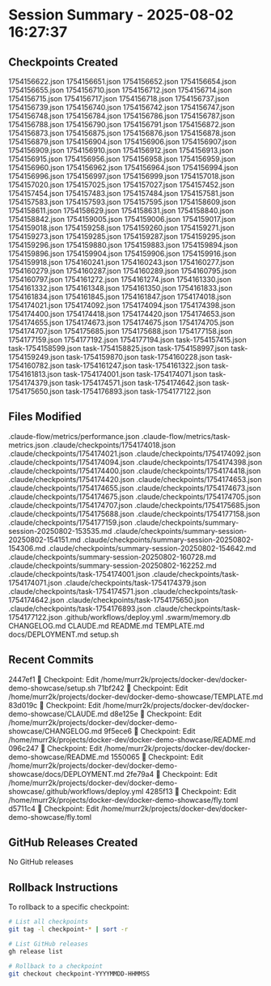 # Session Summary - 2025-08-02 16:27:37

## Checkpoints Created
1754156622.json
1754156651.json
1754156652.json
1754156654.json
1754156655.json
1754156710.json
1754156712.json
1754156714.json
1754156715.json
1754156717.json
1754156718.json
1754156737.json
1754156739.json
1754156740.json
1754156742.json
1754156747.json
1754156748.json
1754156784.json
1754156786.json
1754156787.json
1754156788.json
1754156790.json
1754156791.json
1754156872.json
1754156873.json
1754156875.json
1754156876.json
1754156878.json
1754156879.json
1754156904.json
1754156906.json
1754156907.json
1754156909.json
1754156910.json
1754156912.json
1754156913.json
1754156915.json
1754156956.json
1754156958.json
1754156959.json
1754156960.json
1754156962.json
1754156964.json
1754156994.json
1754156996.json
1754156997.json
1754156999.json
1754157018.json
1754157020.json
1754157025.json
1754157027.json
1754157452.json
1754157454.json
1754157483.json
1754157484.json
1754157581.json
1754157583.json
1754157593.json
1754157595.json
1754158609.json
1754158611.json
1754158629.json
1754158631.json
1754158840.json
1754158842.json
1754159005.json
1754159006.json
1754159017.json
1754159018.json
1754159258.json
1754159260.json
1754159271.json
1754159273.json
1754159285.json
1754159287.json
1754159295.json
1754159296.json
1754159880.json
1754159883.json
1754159894.json
1754159896.json
1754159904.json
1754159906.json
1754159916.json
1754159918.json
1754160241.json
1754160243.json
1754160277.json
1754160279.json
1754160287.json
1754160289.json
1754160795.json
1754160797.json
1754161272.json
1754161274.json
1754161330.json
1754161332.json
1754161348.json
1754161350.json
1754161833.json
1754161834.json
1754161845.json
1754161847.json
1754174018.json
1754174021.json
1754174092.json
1754174094.json
1754174398.json
1754174400.json
1754174418.json
1754174420.json
1754174653.json
1754174655.json
1754174673.json
1754174675.json
1754174705.json
1754174707.json
1754175685.json
1754175688.json
1754177158.json
1754177159.json
1754177192.json
1754177194.json
task-1754157415.json
task-1754158599.json
task-1754158825.json
task-1754158997.json
task-1754159249.json
task-1754159870.json
task-1754160228.json
task-1754160782.json
task-1754161247.json
task-1754161322.json
task-1754161813.json
task-1754174001.json
task-1754174071.json
task-1754174379.json
task-1754174571.json
task-1754174642.json
task-1754175650.json
task-1754176893.json
task-1754177122.json

## Files Modified
.claude-flow/metrics/performance.json
.claude-flow/metrics/task-metrics.json
.claude/checkpoints/1754174018.json
.claude/checkpoints/1754174021.json
.claude/checkpoints/1754174092.json
.claude/checkpoints/1754174094.json
.claude/checkpoints/1754174398.json
.claude/checkpoints/1754174400.json
.claude/checkpoints/1754174418.json
.claude/checkpoints/1754174420.json
.claude/checkpoints/1754174653.json
.claude/checkpoints/1754174655.json
.claude/checkpoints/1754174673.json
.claude/checkpoints/1754174675.json
.claude/checkpoints/1754174705.json
.claude/checkpoints/1754174707.json
.claude/checkpoints/1754175685.json
.claude/checkpoints/1754175688.json
.claude/checkpoints/1754177158.json
.claude/checkpoints/1754177159.json
.claude/checkpoints/summary-session-20250802-153535.md
.claude/checkpoints/summary-session-20250802-154151.md
.claude/checkpoints/summary-session-20250802-154306.md
.claude/checkpoints/summary-session-20250802-154642.md
.claude/checkpoints/summary-session-20250802-160728.md
.claude/checkpoints/summary-session-20250802-162252.md
.claude/checkpoints/task-1754174001.json
.claude/checkpoints/task-1754174071.json
.claude/checkpoints/task-1754174379.json
.claude/checkpoints/task-1754174571.json
.claude/checkpoints/task-1754174642.json
.claude/checkpoints/task-1754175650.json
.claude/checkpoints/task-1754176893.json
.claude/checkpoints/task-1754177122.json
.github/workflows/deploy.yml
.swarm/memory.db
CHANGELOG.md
CLAUDE.md
README.md
TEMPLATE.md
docs/DEPLOYMENT.md
setup.sh

## Recent Commits
2447ef1 🔖 Checkpoint: Edit /home/murr2k/projects/docker-dev/docker-demo-showcase/setup.sh
71bf242 🔖 Checkpoint: Edit /home/murr2k/projects/docker-dev/docker-demo-showcase/TEMPLATE.md
83d019c 🔖 Checkpoint: Edit /home/murr2k/projects/docker-dev/docker-demo-showcase/CLAUDE.md
d8e125e 🔖 Checkpoint: Edit /home/murr2k/projects/docker-dev/docker-demo-showcase/CHANGELOG.md
9f5ece6 🔖 Checkpoint: Edit /home/murr2k/projects/docker-dev/docker-demo-showcase/README.md
096c247 🔖 Checkpoint: Edit /home/murr2k/projects/docker-dev/docker-demo-showcase/README.md
1550065 🔖 Checkpoint: Edit /home/murr2k/projects/docker-dev/docker-demo-showcase/docs/DEPLOYMENT.md
2fe79a4 🔖 Checkpoint: Edit /home/murr2k/projects/docker-dev/docker-demo-showcase/.github/workflows/deploy.yml
4285f13 🔖 Checkpoint: Edit /home/murr2k/projects/docker-dev/docker-demo-showcase/fly.toml
d5711c4 🔖 Checkpoint: Edit /home/murr2k/projects/docker-dev/docker-demo-showcase/fly.toml

## GitHub Releases Created
No GitHub releases

## Rollback Instructions
To rollback to a specific checkpoint:
```bash
# List all checkpoints
git tag -l checkpoint-* | sort -r

# List GitHub releases
gh release list

# Rollback to a checkpoint
git checkout checkpoint-YYYYMMDD-HHMMSS
```
